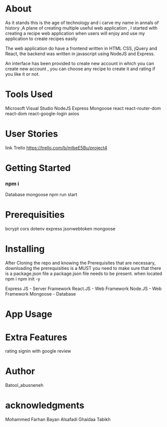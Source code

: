 # About
  As it stands this is the age of technology and i carve my name in annals of history ,A plane of creating multiple useful web application , I started with creating a recipe web application when users will enjoy and use my application to create recipes easily

 The web application do have a frontend written in HTML CSS, jQuery and React, the backend was written in javascript using NodeJS and Express.

 An interface has been provided to create new account in which you can create new account , you can choose any recipe to create it and rating if you like it or not.


# Tools Used
Microsoft Visual Studio
 NodeJS
 Express
 Mongoose
 react
 react-router-dom
 react-dom
 react-google-login
 axios
# User Stories
 link Trello  https://trello.com/b/mlbeE5Bu/project4
# Getting Started
### npm i
Database mongoose
 npm run start

# Prerequisities
bcrypt
 cors
 dotenv
 express
 jsonwebtoken
 mongoose
# Installing
After Cloning the repo and knowing the Prerequisites that are necessary, downloading the prerequisities is a MUST
you need to make sure that there is a package.json file 
a package.json file needs to be present.
when located
 npm i
 npm init -y


 Express JS - Server Framework
 React.JS - Web Framework
 Node.JS - Web Framework
 Mongoose - Database
# App Usage
# Extra Features
 rating
 signin with google
 review
# Author
 Batool_abusneneh
# acknowledgments
 Mohammed Farhan
 Bayan Alsafadi
 Ghaidaa Tabikh
